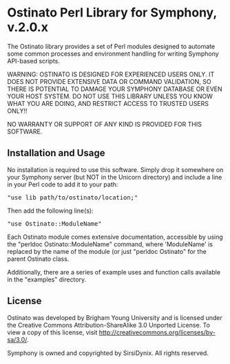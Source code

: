 Ostinato Perl Library for Symphony, v.2.0.x
===========================================

The Ostinato library provides a set of Perl modules designed to automate some
common processes and environment handling for writing Symphony API-based
scripts.

WARNING: OSTINATO IS DESIGNED FOR EXPERIENCED USERS ONLY.  IT DOES NOT PROVIDE
EXTENSIVE DATA OR COMMAND VALIDATION, SO THERE IS POTENTIAL TO DAMAGE YOUR 
SYMPHONY DATABASE OR EVEN YOUR HOST SYSTEM.  DO NOT USE THIS LIBRARY UNLESS
YOU KNOW WHAT YOU ARE DOING, AND RESTRICT ACCESS TO TRUSTED USERS ONLY!!

NO WARRANTY OR SUPPORT OF ANY KIND IS PROVIDED FOR THIS SOFTWARE.


Installation and Usage
----------------------

No installation is required to use this software.  Simply drop it somewhere on
your Symphony server (but NOT in the Unicorn directory) and include a line in
your Perl code to add it to your path:

<pre>
"use lib path/to/ostinato/location;"
</pre>

Then add the following line(s):

<pre>
"use Ostinato::ModuleName"
</pre>

Each Ostinato module comes extensive documentation, accessible by using the
"perldoc Ostinato::ModuleName" command, where 'ModuleName' is replaced by
the name of the module (or just "perldoc Ostinato" for the parent Ostinato 
class.

Additionally, there are a series of example uses and function calls 
available in the "examples" directory.


License
-------

Ostinato was developed by Brigham Young University and is licensed under the 
Creative Commons Attribution-ShareAlike 3.0 Unported License.  To view a copy
of this license, visit http://creativecommons.org/licenses/by-sa/3.0/.

Symphony is owned and copyrighted by SirsiDynix.  All rights reserved.

